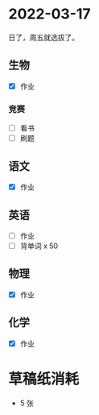 # **2022-03-17**

日了，周五就选拔了。

## 生物
- [x] 作业

### 竞赛
- [ ] 看书
- [ ] 刷题

## 语文
- [x] 作业

## 英语
- [ ] 作业
- [ ] 背单词 x 50

## 物理
- [x] 作业

## 化学
- [x] 作业

# 草稿纸消耗

- 5 张
